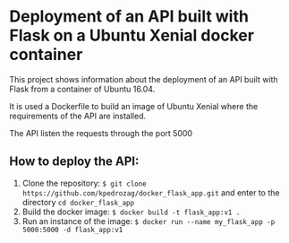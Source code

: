 # Deployment of an API built with Flask on a Ubuntu Xenial docker container

This project shows information about the deployment of an API built with Flask from a container of Ubuntu 16.04.

It is used a Dockerfile to build an image of Ubuntu Xenial where the requirements of the API are installed.

The API listen the requests through the port 5000

## How to deploy the API:

  1. Clone the repository: `$ git clone https://github.com/kpedrozag/docker_flask_app.git` and enter to the directory `cd docker_flask_app`
  2. Build the docker image: `$ docker build -t flask_app:v1 .`
  3. Run an instance of the image: `$ docker run --name my_flask_app -p 5000:5000 -d flask_app:v1`
